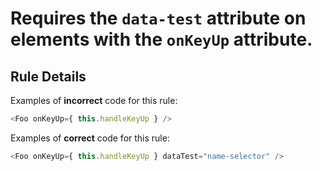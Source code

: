 # Requires the `data-test` attribute on elements with the `onKeyUp` attribute.

## Rule Details

Examples of **incorrect** code for this rule:

```js
<Foo onKeyUp={ this.handleKeyUp } />
```

Examples of **correct** code for this rule:

```js
<Foo onKeyUp={ this.handleKeyUp } dataTest="name-selector" />
```

